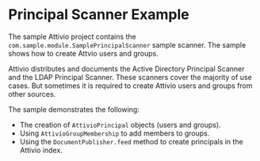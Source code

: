 # Principal Scanner Example

The sample Attivio project contains the `com.sample.module.SamplePrincipalScanner` sample scanner. The sample shows how to create Attvio users and groups. 

Attivio distributes and documents the Active Directory Principal Scanner and the LDAP Principal Scanner. These scanners cover the majority of use cases. But sometimes it is required to create Attivio users and groups from other sources. 

The sample demonstrates the following:

* The creation of `AttivioPrincipal` objects \(users and groups\).
* Using `AttivioGroupMembership` to add members to groups.
* Using the `DocumentPublisher.feed` method to create principals in the Attivio index.



